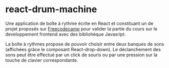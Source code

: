 <!--
# react-drum-machine

A little drum machine written in React and created as part of the [Freecodecamp](https://www.freecodecamp.org/learn/front-end-development-libraries/) front-end development curriculum.
it is fonctionnal, the sounds can be played with a mouse click or a button pression. The design is not finished, I didn't make it fully responsive.
Also, for this app, I used a React component to display the two different sound banks in a drop-down list.
-->

# react-drum-machine

Une application de boîte à rythme écrite en React et constituant un de projet proposés sur [Freecodecamp](https://www.freecodecamp.org/learn/front-end-development-libraries/) pour valider la partie du cours sur le developpement frontend avec des bibliohèque Javasript.

La boîte à rythmes propose de pouvoir choisir entre deux banques de sons (affichées grâce le composant React-drop-down).
Le déclanchement des sons peut être effectué par un click de souris ou par une pression sur la touche de clavier correspondante.


